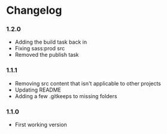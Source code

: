 # Changelog

### 1.2.0
* Adding the build task back in
* Fixing sass:prod src
* Removed the publish task

### 1.1.1
* Removing src content that isn't applicable to other projects
* Updating README
* Adding a few .gitkeeps to missing folders

### 1.1.0
* First working version
